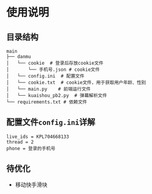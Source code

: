 # 使用说明

## 目录结构
```
main
├── danmu
│   └── cookie  # 登录后存放cookie文件
│       └── 手机号.json # cookie文件
│   └── config.ini  # 配置文件 
│   └── cookie.txt  # cookie文件，用于获取用户年龄、性别
│   └── main.py    # 前端运行文件
│   └── kuaishou_pb2.py  # 弹幕解析文件
└── requirements.txt # 依赖文件
```

## 配置文件`config.ini`详解
```
live_ids = KPL704668133
thread = 2
phone = 登录的手机号
```

## 待优化
- 移动快手滑块
